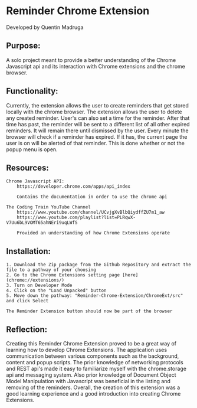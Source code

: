 # Reminder Chrome Extension
Developed by Quentin Madruga

## Purpose:
A solo project meant to provide a better understanding of the Chrome Javascript api and its interaction with Chrome extensions and the chrome browser.

## Functionality:
Currently, the extension allows the user to create reminders that get stored locally with the chrome browser. The extension allows the user to delete any created reminder. User's can also set a time for the reminder. After that time has past, the reminder will be sent to a different list of all other expired reminders. It will remain there until dismissed by the user. Every minute the browser will check if a reminder has expired. If it has, the current page the user is on will be alerted of that reminder. This is done whether or not the popup menu is open.

## Resources:
	Chrome Javascript API:
		https://developer.chrome.com/apps/api_index

		Contains the documentation in order to use the chrome api

	The Coding Train YouTube Channel
		https://www.youtube.com/channel/UCvjgXvBlbQiydffZU7m1_aw
		https://www.youtube.com/playlist?list=PLRqwX-V7Uu6bL9VOMT65ahNEri9uqLWfS

		Provided an understanding of how Chrome Extensions operate

## Installation:
	1. Download the Zip package from the Github Repository and extract the file to a pathway of your choosing
	2. Go to the Chrome Extensions setting page [here](chrome://extensions/)
	3. Turn on Developer Mode
	4. Click on the "Load Unpacked" button
	5. Move down the pathway: "Reminder-Chrome-Extension/ChromeExt/src" and click Select

	The Reminder Extension button should now be part of the browser

## Reflection:
Creating this Reminder Chrome Extension proved to be a great way of learning how to develop Chrome Extensions. The application uses communication between various components such as the background, content and popup scripts. The prior knowledge of networking protocols and REST api's made it easy to familiarize myself with the chrome.storage api and messaging system. Also prior knowledge of Document Object Model Manipulation with Javascript was beneficial in the listing and removing of the reminders. Overall, the creation of this extension was a good learning experience and a good introduction into creating Chrome Extensions.
